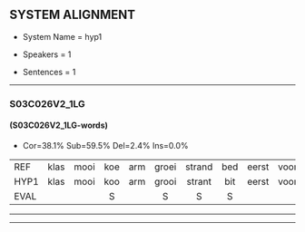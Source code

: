 
## SYSTEM ALIGNMENT

- System Name = hyp1

- Speakers = 1

- Sentences = 1

---

### S03C026V2_1LG

#### (S03C026V2_1LG-words)

- Cor=38.1%	Sub=59.5%	Del=2.4%	Ins=0.0%

|  |  |  |  |  |  |  |  |  |  |  |  |  |  |  |  |  |  |  |  |  |  |  |  |  |  |  |  |  |  |  |  |  |  |  |  |  |  |  |  |  |  |  |
|:--- |:---:|:---:|:---:|:---:|:---:|:---:|:---:|:---:|:---:|:---:|:---:|:---:|:---:|:---:|:---:|:---:|:---:|:---:|:---:|:---:|:---:|:---:|:---:|:---:|:---:|:---:|:---:|:---:|:---:|:---:|:---:|:---:|:---:|:---:|:---:|:---:|:---:|:---:|:---:|:---:|:---:|:---:|
| REF | klas | mooi | koe | arm | groei | strand | bed | eerst | voor | draai | sjaal | herfst | duur | straat | leeuw | clown | hoek | krant | hout | vriend | gauw | chips | groen | feest | reis | jas | huis | paard | vijf | muts | nieuw | kind | bang | oog | zacht | * | schoen | * | plas | neus | knoop | plank |
| HYP1 | klas | mooi | koo | arm | grooi | strant | bit | eerst | voor | tri | caal | herst | duur | straat | leel | klauwen | hook | krand | hut | vriend | gau | chips | groen | feest | ges | jas | hus | pat | veijf | minuut | miw | kin | ban | org | zacht |  | schoon | kla | plas | neer | knoop | plank |
| EVAL |  |  | S |  | S | S | S |  |  | S | S | S |  |  | S | S | S | S | S |  | S |  |  |  | S |  | S | S | S | S | S | S | S | S |  | D | S | S |  | S |  |  |
---

---
